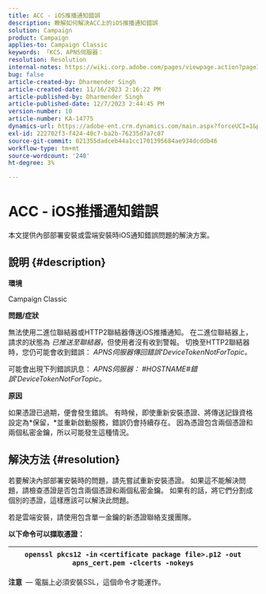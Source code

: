 ```yaml
---
title: ACC - iOS推播通知錯誤
description: 瞭解如何解決ACC上的iOS推播通知錯誤
solution: Campaign
product: Campaign
applies-to: Campaign Classic
keywords: 「KCS、APNS伺服器：
resolution: Resolution
internal-notes: https://wiki.corp.adobe.com/pages/viewpage.action?pageId=1334124733
bug: false
article-created-by: Dharmender Singh
article-created-date: 11/16/2023 2:16:22 PM
article-published-by: Dharmender Singh
article-published-date: 12/7/2023 2:44:45 PM
version-number: 10
article-number: KA-14775
dynamics-url: https://adobe-ent.crm.dynamics.com/main.aspx?forceUCI=1&pagetype=entityrecord&etn=knowledgearticle&id=8e1a5fb3-8a84-ee11-8179-6045bd006e5a
exl-id: 222702f3-f424-40c7-ba2b-76235d7a7c87
source-git-commit: 021355dadceb44a1cc1701395684ae934dcddb46
workflow-type: tm+mt
source-wordcount: '240'
ht-degree: 3%

---
```


# ACC - iOS推播通知錯誤


本文提供內部部署安裝或雲端安裝時iOS通知錯誤問題的解決方案。

## 說明 {#description}




<b>環境</b>

Campaign Classic



<b>問題/症狀</b>

無法使用二進位聯結器或HTTP2聯結器傳送iOS推播通知。 在二進位聯結器上，請求的狀態為 *已推送至聯結器*，但使用者沒有收到警報。 切換至HTTP2聯結器時，您仍可能會收到錯誤： *APNS伺服器傳回錯誤&#39;DeviceTokenNotForTopic。*



可能會出現下列錯誤訊息： *APNS伺服器： #HOSTNAME#錯誤&#39;DeviceTokenNotForTopic。*



<b>原因</b>



如果憑證已過期，便會發生錯誤。 有時候，即使重新安裝憑證、將傳送記錄資格設定為*保留，*並重新啟動服務，錯誤仍會持續存在。 因為憑證包含兩個憑證和兩個私密金鑰，所以可能發生這種情況。










## 解決方法 {#resolution}


若要解決內部部署安裝時的問題，請先嘗試重新安裝憑證。 如果這不能解決問題，請檢查憑證是否包含兩個憑證和兩個私密金鑰。 如果有的話，將它們分割成個別的憑證，這樣應該可以解決此問題。

若是雲端安裝，請使用包含單一金鑰的新憑證聯絡支援團隊。



<b>以下命令可以擷取憑證：</b>


| `openssl pkcs12 -in` `<certificate package file>.p12 -out apns_cert.pem -clcerts -nokeys` |
| --- |




<b>注意 </b> — 電腦上必須安裝SSL，這個命令才能運作。
